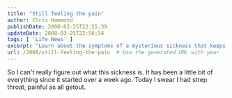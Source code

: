 ```yaml
---
title: "Still feeling the pain"
author: Chris Hammond
publishDate: 2008-03-25T22:55:39
updateDate: 2008-03-25T22:56:54
tags: [ 'Life News' ]
excerpt: "Learn about the symptoms of a mysterious sickness that keeps changing. From strep throat to pain, discover what it could be in this detailed blog post."
url: /2008/still-feeling-the-pain  # Use the generated URL with year
---
```

<p>So I can't really figure out what this sickness is. It has been a little bit of everything since it started over a week ago. Today I swear I had strep throat, painful as all getout.</p>

